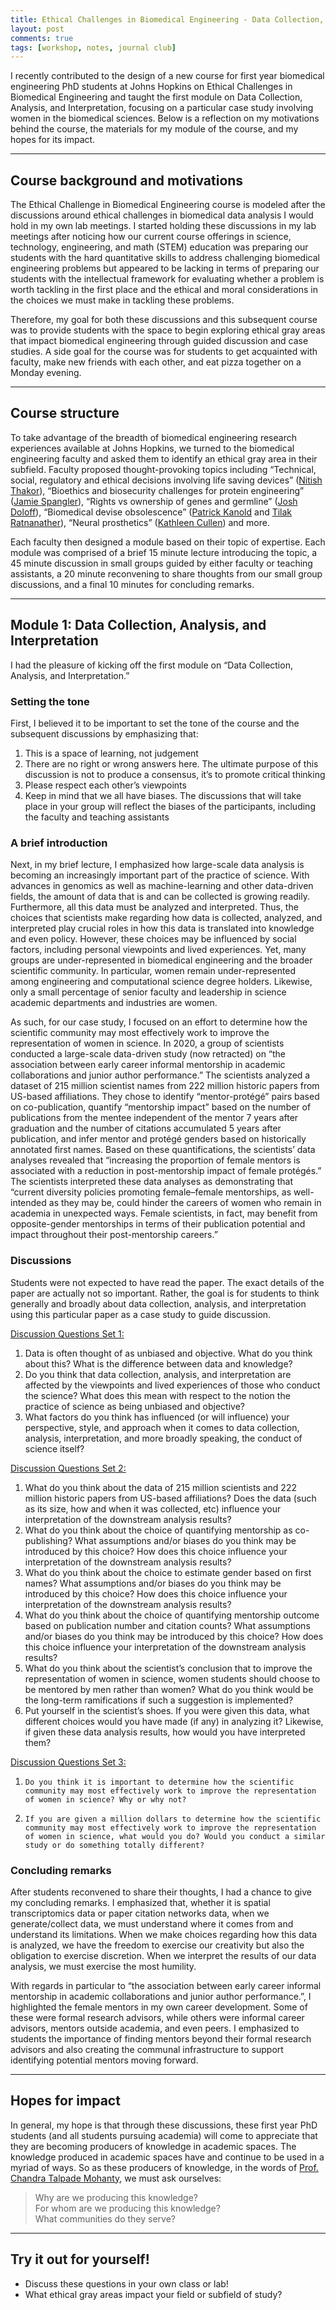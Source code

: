 ```yaml
---
title: Ethical Challenges in Biomedical Engineering - Data Collection, Analysis, and Interpretation
layout: post
comments: true
tags: [workshop, notes, journal club]
---
```


I recently contributed to the design of a new course for first year biomedical engineering PhD students at Johns Hopkins on Ethical Challenges in Biomedical Engineering and taught the first module on Data Collection, Analysis, and Interpretation, focusing on a particular case study involving women in the biomedical sciences. Below is a reflection on my motivations behind the course, the materials for my module of the course, and my hopes for its impact.

---

## Course background and motivations

The Ethical Challenge in Biomedical Engineering course is modeled after the discussions around ethical challenges in biomedical data analysis I would hold in my own lab meetings. I started holding these discussions in my lab meetings after noticing how our current course offerings in science, technology, engineering, and math (STEM) education was preparing our students with the hard quantitative skills to address challenging biomedical engineering problems but appeared to be lacking in terms of preparing our students with the intellectual framework for evaluating whether a problem is worth tackling in the first place and the ethical and moral considerations in the choices we must make in tackling these problems. 

Therefore, my goal for both these discussions and this subsequent course was to provide students with the space to begin exploring ethical gray areas that impact biomedical engineering through guided discussion and case studies. A side goal for the course was for students to get acquainted with faculty, make new friends with each other, and eat pizza together on a Monday evening. 

---

## Course structure

To take advantage of the breadth of biomedical engineering research experiences available at Johns Hopkins, we turned to the biomedical engineering faculty and asked them to identify an ethical gray area in their subfield. Faculty proposed thought-provoking topics including “Technical, social, regulatory and ethical decisions involving life saving devices” ([Nitish Thakor](https://www.bme.jhu.edu/people/faculty/nitish-v-thakor/)), “Bioethics and biosecurity challenges for protein engineering” ([Jamie Spangler](https://www.bme.jhu.edu/people/faculty/jamie-spangler/)), “Rights vs ownership of genes and germline” ([Josh Doloff](https://www.bme.jhu.edu/people/faculty/joshua-c-doloff/)), “Biomedical devise obsolescence” ([Patrick Kanold](https://www.bme.jhu.edu/people/faculty/patrick-kanold/) and [Tilak Ratnanather](https://www.bme.jhu.edu/people/faculty/tilak-ratnanather/)), “Neural prosthetics” ([Kathleen Cullen](https://www.bme.jhu.edu/people/faculty/kathleen-cullen/)) and more. 

Each faculty then designed a module based on their topic of expertise. Each module was comprised of a brief 15 minute lecture introducing the topic, a 45 minute discussion in small groups guided by either faculty or teaching assistants, a 20 minute reconvening to share thoughts from our small group discussions, and a final 10 minutes for concluding remarks. 

---

## Module 1: Data Collection, Analysis, and Interpretation

I had the pleasure of kicking off the first module on “Data Collection, Analysis, and Interpretation.” 

### Setting the tone
First, I believed it to be important to set the tone of the course and the subsequent discussions by emphasizing that: 
1.	This is a space of learning, not judgement
2.	There are no right or wrong answers here. The ultimate purpose of this discussion is not to produce a consensus, it’s to promote critical thinking
3.	Please respect each other’s viewpoints 
4.	Keep in mind that we all have biases. The discussions that will take place in your group will reflect the biases of the participants, including the faculty and teaching assistants

### A brief introduction 

Next, in my brief lecture, I emphasized how large-scale data analysis is becoming an increasingly important part of the practice of science. With advances in genomics as well as machine-learning and other data-driven fields, the amount of data that is and can be collected is growing readily. Furthermore, all this data must be analyzed and interpreted. Thus, the choices that scientists make regarding how data is collected, analyzed, and interpreted play crucial roles in how this data is translated into knowledge and even policy. However, these choices may be influenced by social factors, including personal viewpoints and lived experiences. Yet, many groups are under-represented in biomedical engineering and the broader scientific community. In particular, women remain under-represented among engineering and computational science degree holders. Likewise, only a small percentage of senior faculty and leadership in science academic departments and industries are women. 

As such, for our case study, I focused on an effort to determine how the scientific community may most effectively work to improve the representation of women in science. In 2020, a group of scientists conducted a large-scale data-driven study (now retracted) on “the association between early career informal mentorship in academic collaborations and junior author performance.” The scientists analyzed a dataset of 215 million scientist names from 222 million historic papers from US-based affiliations. They chose to identify “mentor-protégé” pairs based on co-publication, quantify “mentorship impact” based on the number of publications from the mentee independent of the mentor 7 years after graduation and the number of citations accumulated 5 years after publication, and infer mentor and protégé genders based on historically annotated first names. Based on these quantifications, the scientists’ data analyses revealed that “increasing the proportion of female mentors is associated with a reduction in post-mentorship impact of female protégés.” The scientists interpreted these data analyses as demonstrating that “current diversity policies promoting female–female mentorships, as well-intended as they may be, could hinder the careers of women who remain in academia in unexpected ways. Female scientists, in fact, may benefit from opposite-gender mentorships in terms of their publication potential and impact throughout their post-mentorship careers.”

### Discussions

Students were not expected to have read the paper. The exact details of the paper are actually not so important. Rather, the goal is for students to think generally and broadly about data collection, analysis, and interpretation using this particular paper as a case study to guide discussion.

<u> Discussion Questions Set 1: </u>
1.	Data is often thought of as unbiased and objective. What do you think about this? What is the difference between data and knowledge? 
2.	Do you think that data collection, analysis, and interpretation are affected by the viewpoints and lived experiences of those who conduct the science? What does this mean with respect to the notion the practice of science as being unbiased and objective?
3.	What factors do you think has influenced (or will influence) your perspective, style, and approach when it comes to data collection, analysis, interpretation, and more broadly speaking, the conduct of science itself?

<u> Discussion Questions Set 2: </u>
1.	What do you think about the data of 215 million scientists and 222 million historic papers from US-based affiliations? Does the data (such as its size, how and when it was collected, etc) influence your interpretation of the downstream analysis results?
2.	What do you think about the choice of quantifying mentorship as co-publishing? What assumptions and/or biases do you think may be introduced by this choice? How does this choice influence your interpretation of the downstream analysis results? 
3.	What do you think about the choice to estimate gender based on first names? What assumptions and/or biases do you think may be introduced by this choice? How does this choice influence your interpretation of the downstream analysis results? 
4.	What do you think about the choice of quantifying mentorship outcome based on publication number and citation counts? What assumptions and/or biases do you think may be introduced by this choice? How does this choice influence your interpretation of the downstream analysis results?
5.	What do you think about the scientist’s conclusion that to improve the representation of women in science, women students should choose to be mentored by men rather than women? What do you think would be the long-term ramifications if such a suggestion is implemented?
6.	Put yourself in the scientist’s shoes. If you were given this data, what different choices would you have made (if any) in analyzing it? Likewise, if given these data analysis results, how would you have interpreted them?

<u> Discussion Questions Set 3: </u>
1.	   Do you think it is important to determine how the scientific community may most effectively work to improve the representation of women in science? Why or why not?
2.	   If you are given a million dollars to determine how the scientific community may most effectively work to improve the representation of women in science, what would you do? Would you conduct a similar study or do something totally different?

### Concluding remarks

After students reconvened to share their thoughts, I had a chance to give my concluding remarks. I emphasized that, whether it is spatial transcriptomics data or paper citation networks data, when we generate/collect data, we must understand where it comes from and understand its limitations. When we make choices regarding how this data is analyzed, we have the freedom to exercise our creativity but also the obligation to exercise discretion. When we interpret the results of our data analysis, we must exercise the most humility.

With regards in particular to “the association between early career informal mentorship in academic collaborations and junior author performance.”, I highlighted the female mentors in my own career development. Some of these were formal research advisors, while others were informal career advisors, mentors outside academia, and even peers. I emphasized to students the importance of finding mentors beyond their formal research advisors and also creating the communal infrastructure to support identifying potential mentors moving forward.

---

## Hopes for impact

In general, my hope is that through these discussions, these first year PhD students (and all students pursuing academia) will come to appreciate that they are becoming producers of knowledge in academic spaces. The knowledge produced in academic spaces have and continue to be used in a myriad of ways. So as these producers of knowledge, in the words of [Prof. Chandra Talpade Mohanty](https://thecollege.syr.edu/people/faculty/mohanty-chandra-talpade/), we must ask ourselves:
<blockquote>Why are we producing this knowledge?<br>
For whom are we producing this knowledge?<br>
What communities do they serve?</blockquote>

---

## Try it out for yourself!

- Discuss these questions in your own class or lab!
- What ethical gray areas impact your field or subfield of study?
